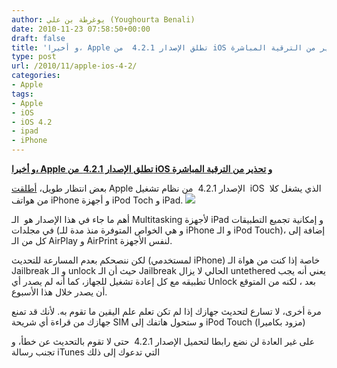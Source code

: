 ```yaml
---
author: يوغرطة بن علي (Youghourta Benali)
date: 2010-11-23 07:58:50+00:00
draft: false
title: 'و أخيرا، Apple تطلق الإصدار 4.2.1  من iOS و تحذير من الترقية المباشرة '
type: post
url: /2010/11/apple-ios-4-2/
categories:
- Apple
tags:
- Apple
- iOS
- iOS 4.2
- ipad
- iPhone
---
```


**[و أخيرا، Apple تطلق الإصدار 4.2.1  من iOS و تحذير من الترقية المباشرة](https://www.it-scoop.com/2010/11/apple-ios-4-2/)**


بعض انتظار طويل، [أطلقت](http://www.apple.com/pr/library/2010/11/22ios.html) Apple الإصدار 4.2.1  من نظام تشغيل  iOS  الذي يشغل كلا من هواتف iPhone و أجهزة iPod Toch و iPad.
[![](https://www.it-scoop.com/wp-content/uploads/2010/11/ios-42-300x288.jpg)
](https://www.it-scoop.com/2010/11/apple-ios-4-2/)

أهم ما جاء في هذا الإصدار هو  الـ Multitasking لأجهزة iPad و إمكانية تجميع التطبيقات في مجلدات (و هي الخواص المتوفرة منذ مدة للـ iPhone و الـ iPod Touch)، إضافة إلى كل من الـ AirPlay و AirPrint لنفس الأجهزة.

لكن ننصحكم بعدم المسارعة للتحديث (لمستخدمي iPhone) خاصة إذا كنت من هواة الـ Jailbreak و الـ unlock حيث أن الـ Jailbreak الحالي لا يزال untethered يعني أنه يجب تطبيقه مع كل إعادة تشغيل للجهاز، كما أنه لم يصدر أي Unlock بعد ، لكنه من المتوقع أن يصدر خلال هذا الأسبوع.

مرة أخرى، لا تسارع لتحديث جهازك إذا لم تكن تعلم علم اليقين ما تقوم به. لأنك قد تمنع جهازك من قراءة أي شريحة SIM و ستحول هاتفك إلى iPod Touch (مزود بكاميرا)

على غير العادة لن نضع رابطا لتحميل الإصدار 4.2.1  حتى لا تقوم بالتحديث عن خطأ، و تجنب رسالة iTunes التي تدعوك إلى ذلك
